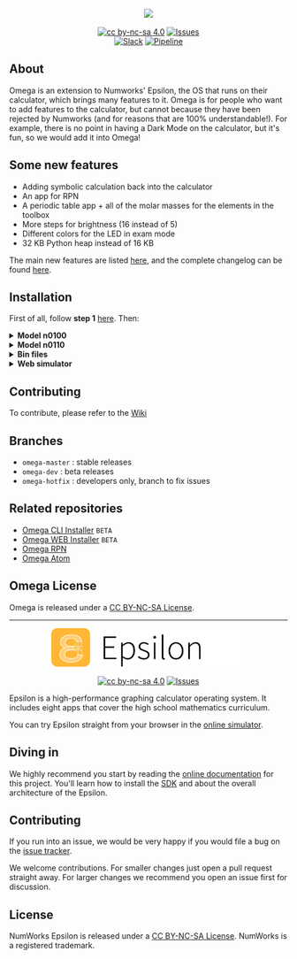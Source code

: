 

<p align="center"><img src="https://github.com/Omega-Numworks/Omega-Design/blob/master/Omega.png" /></p>

<p align="center">
  <a href="https://creativecommons.org/licenses/by-nc-sa/4.0/"><img alt="cc by-nc-sa 4.0" src="https://img.shields.io/badge/License-CC%20BY--NC--SA%204.0-lightgrey.svg?labelColor=292929&logo=creative%20commons&style=for-the-badge" /></a>
  <a href="https://github.com/Omega-Numworks/Omega/issues"><img alt="Issues" src="https://img.shields.io/github/issues/Omega-Numworks/Omega.svg?labelColor=292929&logo=git&style=for-the-badge" /></a>
  </br>
  <a href="https://join.slack.com/t/omeganumworks/shared_invite/enQtODI0NjU5NDU2MDUwLTRkODc1NDgzNmJkMzNlZGEyYWU2YzNlOWY4NWZlZjk1ZTM0YzY0ZjJjYTgyYzYwNDA1ZWZiYmUyMjA2MGU0ZDM"><img alt="Slack" src="https://img.shields.io/badge/Chat-Slack-blue?labelColor=292929&logo=slack&style=for-the-badge" /></a>
  <a href="https://gitlab.com/joachim2lefournis/Omega/pipelines"><img alt="Pipeline" src="https://img.shields.io/gitlab/pipeline/joachim2lefournis/Omega/omega-master?labelColor=292929&logo=gitlab&style=for-the-badge" /></a>
</p>

## About

Omega is an extension to Numworks' Epsilon, the OS that runs on their calculator, which brings many features to it. Omega is for people who want to add features to the calculator, but cannot because they have been rejected by Numworks (and for reasons that are 100% understandable!). For example, there is no point in having a Dark Mode on the calculator, but it's fun, so we would add it into Omega!

## Some new features
- Adding symbolic calculation back into the calculator
- An app for RPN
- A periodic table app + all of the molar masses for the elements in the toolbox
- More steps for brightness (16 instead of 5)
- Different colors for the LED in exam mode
- 32 KB Python heap instead of 16 KB

The main new features are listed [here](https://github.com/Omega-Numworks/Omega/wiki/Main-features), and the complete changelog can be found [here](https://github.com/quentinguidee/Omega/wiki/Complete-changelog).

## Installation

First of all, follow **step 1** [here](https://www.numworks.com/resources/engineering/software/build/). Then:

<details>
  <summary><b>Model n0100</b></summary>

```
git clone --recursive https://github.com/Omega-Numworks/Omega.git
cd Omega
git checkout omega-master
make MODEL=n0100 clean
make MODEL=n0100 USERNAME="{Your name, max 15 characters}" -j4
make MODEL=n0100 epsilon_flash
```

Important: Don't forget the `--recursive` tag, because Omega relies on submodules.
Also, you can change the number of processes that run in parallel during the build by changing the value of the `-j` flag.
  
</details>

<details>
  <summary><b>Model n0110</b></summary>

```
git clone --recursive https://github.com/Omega-Numworks/Omega.git
cd Omega
git checkout omega-master
make clean
make USERNAME="{Your name, max 15 characters}" -j4
make epsilon_flash
```

Important: Don't forget the `--recursive` tag, because Omega relies on submodules.
Also, you can change the number of processes that run in parallel during the build by changing the value of the `-j` flag.
  
</details>

<details>
  <summary><b>Bin files</b></summary>
  
These can be used to distribute Omega (so that it can be flashed by anyone with [Webdfu_Numworks](https://ti-planet.github.io/webdfu_numworks/)).

```
git clone --recursive https://github.com/Omega-Numworks/Omega.git
cd Omega
git checkout omega-master
make clean
make MODEL=n0100 USERNAME="" -j8
make MODEL=n0100 USERNAME="" binpack -j8
make USERNAME="" -j8
make USERNAME="" binpack -j8
```

Important: Don't forget the `--recursive` tag, because Omega relies on submodules.
Also, you can change the number of processes that run in parallel during the build by changing the value of the `-j` flag.
  
</details>

<details>
  <summary><b>Web simulator</b></summary>
  
First, install emsdk :

```
git clone https://github.com/emscripten-core/emsdk.git
cd emsdk
./emsdk install latest-fastcomp
./emsdk activate latest-fastcomp
source emsdk_env.sh
```

Then, compile Omega :

```
git clone --recursive https://github.com/Omega-Numworks/Omega.git
cd Omega
git checkout omega-master
make clean
make PLATFORM=simulator TARGET=web USERNAME="{Your name, max 15 characters}" -j4
```

The simulator is now in `output/release/simulator/web/simulator.zip`

Important: Don't forget the `--recursive` tag, because Omega relies on submodules.
Also, you can change the number of processes that run in parallel during the build by changing the value of the `-j` flag.

</details>

## Contributing

To contribute, please refer to the [Wiki](https://github.com/Omega-Numworks/Omega/wiki/Contributing)

## Branches

* `omega-master` : stable releases
* `omega-dev` : beta releases
* `omega-hotfix` : developers only, branch to fix issues

## Related repositories

* [Omega CLI Installer](https://github.com/Omega-Numworks/Omega-CLI-Installer) `BETA`
* [Omega WEB Installer](https://github.com/Omega-Numworks/Omega-WEB-Installer) `BETA`
* [Omega RPN](https://github.com/Omega-Numworks/Omega-RPN)
* [Omega Atom](https://github.com/Omega-Numworks/Omega-Atom)

## Omega License

Omega is released under a [CC BY-NC-SA License](https://creativecommons.org/licenses/by-nc-sa/4.0/legalcode).

---

<p align="center"><img src="docs/epsilon.svg?sanitize=true" alt="NumWorks Epsilon logo" height="70" ></p>

<!-- [![Build Status](https://github.com/numworks/epsilon/workflows/Continuous%20integration/badge.svg)](https://github.com/numworks/epsilon/actions?workflow=Continuous+integration) -->

<p align="center">
  <a href="https://creativecommons.org/licenses/by-nc-sa/4.0/"><img alt="cc by-nc-sa 4.0" src="https://img.shields.io/badge/License-CC%20BY--NC--SA%204.0-lightgrey.svg?labelColor=292929&logo=creative%20commons&style=for-the-badge" /></a>
  <a href="https://github.com/numworks/epsilon/issues"><img alt="Issues" src="https://img.shields.io/github/issues/numworks/epsilon.svg?labelColor=292929&logo=git&style=for-the-badge" /></a>
</p>


Epsilon is a high-performance graphing calculator operating system. It includes eight apps that cover the high school mathematics curriculum.

You can try Epsilon straight from your browser in the [online simulator](https://www.numworks.com/simulator/).

## Diving in

We highly recommend you start by reading the [online documentation](https://www.numworks.com/resources/engineering/software/) for this project. You'll learn how to install the [SDK](https://www.numworks.com/resources/engineering/software/build/) and about the overall architecture of the Epsilon.

## Contributing

If you run into an issue, we would be very happy if you would file a bug on the [issue tracker](https://github.com/numworks/epsilon/issues).

We welcome contributions. For smaller changes just open a pull request straight away. For larger changes we recommend you open an issue first for discussion.

## License

NumWorks Epsilon is released under a [CC BY-NC-SA License](https://creativecommons.org/licenses/by-nc-sa/4.0/legalcode). NumWorks is a registered trademark.

